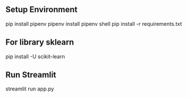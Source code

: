 ## Setup Environment
pip install pipenv
pipenv install
pipenv shell
pip install -r requirements.txt

## For library sklearn
pip install -U scikit-learn

## Run Streamlit
streamlit run app.py